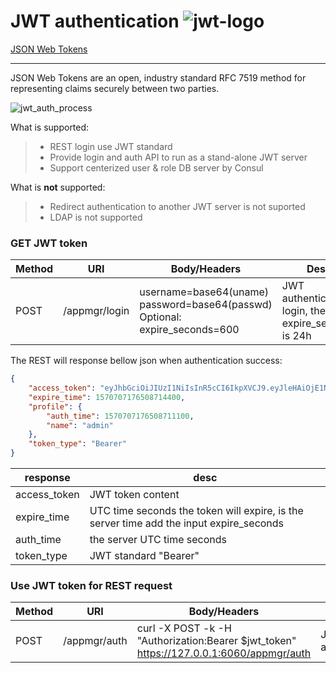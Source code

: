 # JWT authentication  ![jwt-logo](https://jwt.io/img/pic_logo.svg)
[JSON Web Tokens](https://jwt.io/)

------

JSON Web Tokens are an open, industry standard RFC 7519 method for representing claims securely between two parties.

![jwt_auth_process](https://cdn2.auth0.com/docs/media/articles/api-auth/client-credentials-grant.png)

What is supported:

> * REST login use JWT standard
> * Provide login and auth API to run as a stand-alone JWT server
> * Support centerized  user & role DB server by Consul

What is **not** supported:
> * Redirect authentication to another JWT server is not suported
> * LDAP is not supported


### GET JWT token

Method | URI | Body/Headers | Desc
---|---|---|---
POST| /appmgr/login | username=base64(uname) <br> password=base64(passwd) <br> Optional: <br> expire_seconds=600 | JWT authenticate login, the max expire_seconds is 24h

The REST will response bellow json when authentication success:

```json
{
	"access_token": "eyJhbGciOiJIUzI1NiIsInR5cCI6IkpXVCJ9.eyJleHAiOjE1NzA3MDc3NzYsImlhdCI6MTU3MDcwNzE3NiwiaXNzIjoiYXBwbWdyLWF1dGgwIiwibmFtZSI6ImFkbWluIn0.CF_jXy4IrGpl0HKvM8Vh_T7LsGTGO-K73OkRxQ-BFF8",
	"expire_time": 1570707176508714400,
	"profile": {
		"auth_time": 1570707176508711100,
		"name": "admin"
	},
	"token_type": "Bearer"
}
```

| response   |  desc   | 
| --------   | -----  |
| access_token     | JWT token content |
| expire_time |  UTC time seconds the token will expire, is the server time  add the input expire_seconds| 
| auth_time | the server UTC time seconds |
| token_type | JWT standard "Bearer" | 


### Use JWT token for REST request

Method | URI | Body/Headers | Desc
---|---|---|---
POST| /appmgr/auth | curl -X POST -k -H "Authorization:Bearer \$jwt_token" https://127.0.0.1:6060/appmgr/auth | JWT token authenticate